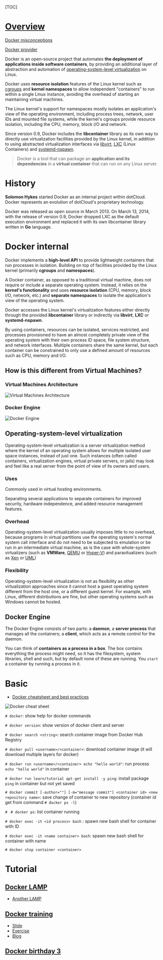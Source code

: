 [TOC]

# [Overview](https://www.docker.com/)
[Docker misconceptions](https://devopsu.com/blog/docker-misconceptions/)

[Docker provider](https://www.vagrantup.com/blog/feature-preview-vagrant-1-6-docker-dev-environments.html)

Docker is an open-source project that automates **the deployment of applications inside software containers**, by providing an additional layer of abstraction and automation of [operating-system-level virtualization](https://en.wikipedia.org/wiki/Operating-system-level_virtualization) on Linux.

Docker uses **resource isolation** features of the Linux kernel such as [cgroups](https://en.wikipedia.org/wiki/Cgroups) and **kernel namespaces** to allow independent "containers" to run within a single Linux instance, avoiding the overhead of starting an maintaining virtual machines.

The Linux kernel's support for namespaces mostly isolates an application's view of the operating environment, including process trees, network, user IDs and mounted file systems, while the kernel's cgroups provide resource isolation, including the CPU, memory, block I/O and network.

Since version 0.9, Docker includes the **libcontainer** library as its own way to directly use virtualization facilities provided by the Linux kernel, in addition to using abstracted virtualization interfaces via [libvirt](https://en.wikipedia.org/wiki/Libvirt), [LXC](https://en.wikipedia.org/wiki/LXC) (Linux Containers) and [systemd-nspawn](https://en.wikipedia.org/wiki/Systemd-nspawn).

>Docker is a tool that can package an **application and its dependencies** in a **virtual container** that can run on any Linux server.

# History
**Solomon Hykes** started Docker as an internal project within dotCloud. Docker represents an evolution of dotCloud's proprietary technology.

Docker was released as open source in March 2013. On March 13, 2014, with the release of version 0.9, Docker dropped LXC as the default execution environment and replaced it with its own libcontainer library written in **Go** language.

# Docker internal
Docker implements a **high-level API** to provide lightweight containers that run processes in isolation. Building on top of facilities provided by the Linux kernel (primarily **cgroups** and **namespaces**).

A Docker container, as opposed to a traditional virtual machine, does not require or include a separate operating system. Instead, it relies on the **kernel's functionality** and uses **resource isolation** (CPU, memory, block I/O, network, etc.) and **separate namespaces** to isolate the application's view of the operating system.

Docker accesses the Linux kernel's virtualization features either directly through the provided **libcontainer** library or indirectly via **libvirt**, **LXC** or **systemd-nspawn**.

By using containers, resources can be isolated, services restricted, and processes provisioned to have an almost completely private view of the operating system with their own process ID space, file system structure, and network interfaces. Multiple containers share the same kernel, but each container can be constrained to only use a defined amount of resources such as CPU, memory and I/O.

## How is this different from Virtual Machines?
### Virtual Machines Architecture

![Virtual Machines Architecture](../graphic/docker/virtual-machine-arch.png)

### Docker Engine

![Docker Engine](../graphic/docker/docker-engine.png)

## Operating-system-level virtualization
Operating-system-level virtualization is a server virtualization method where the kernel of an operating system allows for multiple isolated user space instances, instead of just one. Such instances (often called containers, virtualization engines, virtual private servers, or jails) may look and feel like a real server from the point of view of its owners and users.

### Uses
Commonly used in virtual hosting environments.

Separating several applications to separate containers for improved security, hardware independence, and added resource management features.

### Overhead
Operating-system-level virtualization usually imposes little to no overhead, because programs in virtual partitions use the operating system's normal system call interface and do not need to be subjected to emulation or be run in an intermediate virtual machine, as is the case with whole-system virtualizers (such as **VMWare**, [QEMU](https://en.wikipedia.org/wiki/QEMU) or [Hyper-V](https://en.wikipedia.org/wiki/Hyper-V)) and paravitualizers (such as [Xen](https://en.wikipedia.org/wiki/Xen) or [UML](https://en.wikipedia.org/wiki/User-mode_Linux))

### Flexibility
Operating-system-level virtualization is not as flexibility as other virtualization approaches since it cannot host a guest operating system different from the host one, or a different guest kernel. For example, with Linux, different distributions are fine, but other operating systems such as Windows cannot be hosted.


## Docker Engine
The Docker Engine consists of two parts: a **daemon**, a **server process** that manages all the containers; a **client**, which acts as a remote control for the daemon.

You can think of **containers as a process in a box**. The box contains everything the process might need, so it has the filesystem, system libraries, shell and such, but by default none of these are running. You `start` a container by running a process in it.


# Basic
- [Docker cheatsheet and best practices](http://zeroturnaround.com/rebellabs/docker-commands-and-best-practices-cheat-sheet/)

![Docker cheat sheet](../graphic/docker/docker-cheat-sheet-rebellabs.png)

`# docker`: show help for docker commands

`# docker version`: show version of docker client and server

`# docker search <string>`: search container image from Docker Hub Registry

`# docker pull <username>/<container>`: download container image (it will download multiple layers for docker)

`# docker run <username>/<container> echo "hello world"`: run process `echo "hello world"` in container

`# docker run learn/tutorial apt-get install -y ping`: install package `ping` in container but not yet saved

`# docker commit [-author=""] [-m="message commit"] <container id> <new repository name>`: save change of container to new repository (container id get from command `# docker ps -l`)

`# `
`# docker ps`: list container running

`# docker exec -it <id process> bash` : spawn new bash shell for container with ID

`# docker exec -it <name container> bash`: spawn new bash shell for container with name

`# docker stop container <container>`

# Tutorial
## [Docker LAMP](https://www.linode.com/docs/applications/containers/how-to-install-docker-and-deploy-a-lamp-stack/)
- [Another LAMP](https://github.com/tutumcloud/lamp)

## [Docker training](http://www.meetup.com/peoplespace/events/229722697/)
- [Slide](http://cdn.michelleliu.io/training/dockerintro.pdf)
- [Exercise](https://github.com/anonmily/docker-up-and-running)
- [Blog](http://michelleliu.io/devops/a-crash-course-in-docker)

## [Docker birthday 3](https://github.com/docker/docker-birthday-3)
